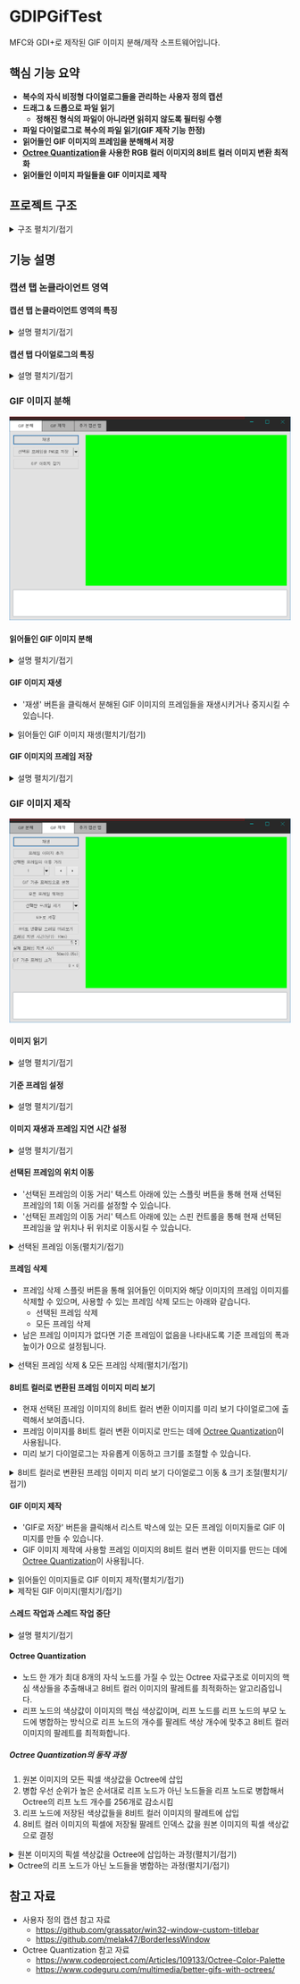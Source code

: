 # GDIPGifTest

MFC와 GDI+로 제작된 GIF 이미지 분해/제작 소프트웨어입니다.

## 핵심 기능 요약
* **복수의 자식 비정형 다이얼로그들을 관리하는 사용자 정의 캡션**
* **드래그 & 드롭으로 파일 읽기**
  - **정해진 형식의 파일이 아니라면 읽히지 않도록 필터링 수행**
* **파일 다이얼로그로 복수의 파일 읽기(GIF 제작 기능 한정)**
* **읽어들인 GIF 이미지의 프레임을 분해해서 저장**
* **[Octree Quantization](#octree-quantization)을 사용한 RGB 컬러 이미지의 8비트 컬러 이미지 변환 최적화**
* **읽어들인 이미지 파일들을 GIF 이미지로 제작**

## 프로젝트 구조

<details>
  <summary>구조 펼치기/접기</summary><br>

* GDIPGifTestDlg.h
  - 캡션 탭 다이얼로그(자식 비정형 다이얼로그)들을 관리하는 프로그램의 메인 다이얼로그입니다.
* GifDasmDlg.h
  - GIF 이미지 분해 기능을 제공하는 캡션 탭 다이얼로그입니다.
* GifAsmDlg.h
  - GIf 이미지 제작 기능을 제공하는 캡션 탭 다이얼로그입니다.
* GifExtraDlg.h
  - 메인 다이얼로그와의 메시지 통신만을 수행하는 캡션 탭 다이얼로그입니다.
* ProgressDlg.h
  - 작업 스레드의 작업 진행 상태를 확인하는 용도로 사용되는 다이얼로그입니다.
  - GifAsmDlg 다이얼로그에서만 사용됩니다.
* PreviewDlg.h
  - 특정 이미지의 8비트 컬러 변환 결과를 보여주는 용도로 사용되는 다이얼로그입니다.
  - GifAsmDlg 다이얼로그에서만 사용됩니다.
* TXYC_CustomCaption.h
  - 캡션 탭 다이얼로그 관리 기능을 제공하는 클래스입니다.
  - 메인 다이얼로그는 CDialog 클래스와 이 클래스를 다중상속 받습니다.
* TXYC_CaptionControl.h
  - 메인 다이얼로그와 캡션 탭 다이얼로그 간의 통신에 사용할 메시지 번호들입니다.
* TXYC_GDIP.h
  - GDI+ 기능들을 제공하는 클래스입니다.
  - 프로젝트 안에서 광범위하게 사용되기 때문에 미리 컴파일된 헤더 안에 포함되어 있습니다.
* TXYC_ListBox.h
  - CListBox 클래스를 상속 받은 사용자 정의 리스트 박스 클래스입니다.
* TXYC_ThumbnailList.h
  - TXYC_ListBox 클래스를 상속 받은 사용자 정의 리스트 박스 클래스입니다.
  - 읽어들인 GIF 이미지 프레임들의 섬네일을 보여주는 용도로 사용됩니다.
  - GifDasmDlg 다이얼로그에서만 사용됩니다.
* TXYC_FrameList.h
  - TXYC_ListBox 클래스를 상속 받은 사용자 정의 리스트 박스 클래스입니다.
  - 읽어들인 이미지들의 섬네일을 보여주는 용도로 사용됩니다.
  - GIF 이미지 제작에 사용할 이미지 데이터를 보관하는 용도로 사용됩니다.
  - GifAsmDlg 다이얼로그에서만 사용됩니다.
* TXYC_FrameThreadData.h
  - 작업 스레드가 사용할 함수들이 선언되어 있습니다.
  - 작업 스레드가 사용할 데이터 구조체가 선언되어 있습니다.
  - 사용할 벡터 자료구조의 자료형이 선언되어 있습니다.
  - GifAsmDlg 다이얼로그와 작업 진행 상태 확인 다이얼로그에서만 사용됩니다.
* TXYC_CustomProgress.h
  - GDI+ 출력을 사용하는 사용자 정의 프로그레스 컨트롤 윈도우입니다.
  - 작업 진행 상태 확인 다이얼로그에서만 사용됩니다.
* TXYC_RectPositionFunc.h
  - 사각형 영역의 종횡비를 유지하면서 다른 사각형 영역의 정중앙에 위치시키는 함수들입니다.
* TXYC_OctreeQuantizer.h
  - [Octree Quantization](#octree-quantization) 기능을 제공하는 클래스입니다.
  - GifAsmDlg 다이얼로그의 작업 스레드에서만 사용됩니다.

</details>

## 기능 설명

### 캡션 탭 논클라이언트 영역

#### 캡션 탭 논클라이언트 영역의 특징

<details>
  <summary>설명 펼치기/접기</summary><br>

* 캡션 영역까지 확장된 메인 다이얼로그의 클라이언트 영역 일부 공간을 논클라이언트 영역으로 지정해서 사용합니다.
* 메인 다이얼로그에서 추가한 자식 다이얼로그 개수만큼의 캡션 탭이 생성됩니다.
* 메인 다이얼로그의 크기를 변경하면 캡션 탭 다이얼로그의 크기가 메인 다이얼로그의 크기에 맞게 변경됩니다.
* 캡션 탭 기능을 제외한 나머지 기능들은 아래와 같이 일반적인 윈도우 논클라이언트 영역의 기능과 동일합니다.
  - 논클라이언트 영역을 드래그해서 윈도우 이동
  - 윈도우 테두리를 드래그해서 윈도우 크기 조정
  - 윈도우를 흔들어서 나머지 윈도우들 모두 최소화
  - 최소화/최대화/닫기 버튼 동작
  - Aero Snap(윈도우 키 + 방향 키) 등등...

</details>

#### 캡션 탭 다이얼로그의 특징

<details>
  <summary>설명 펼치기/접기</summary><br>

* 캡션 탭 다이얼로그는 캡션 영역이 없고 WS_CHILD 속성을 가진 메인 다이얼로그의 자식 비정형 다이얼로그입니다.
* 캡션 탭 다이얼로그들 간의 연관성과 결합도가 낮기 때문에 서로 다른 기능을 수행하는 다이얼로그들을 캡션 탭 다이얼로그로 사용하기 편리합니다.
* 아래와 같은 방법들을 통해 다른 캡션 탭 다이얼로그로 이동할 수 있습니다.
  - 캡션 탭을 마우스로 클릭
  - Ctrl + Tab 또는 Ctrl + Shift + Tab 키 조합의 입력

<details>
  <summary>마우스로 캡션 탭을 클릭해서 다른 캡션 탭으로 이동(펼치기/접기)</summary><br>

![CaptionTabMouseDemo](https://raw.githubusercontent.com/toxync/GDIPGifTest/master/demo_images/caption_tab_mouse_demo.gif)

</details>

<details>
  <summary>단축키 조합을 입력해서 다른 캡션 탭으로 이동(펼치기/접기)</summary><br>

![CaptionTabKeyDemo](https://raw.githubusercontent.com/toxync/GDIPGifTest/master/demo_images/caption_tab_key_demo.gif)

</details>

</details>

### GIF 이미지 분해

![GifDasmDlg](https://raw.githubusercontent.com/toxync/GDIPGifTest/master/demo_images/GifDasmDlg_img.png)

#### 읽어들인 GIF 이미지 분해

<details>
  <summary>설명 펼치기/접기</summary><br>

* GIF 이미지를 읽어들이면 프레임 개수만큼의 프레임 섬네일 표시용 리스트 박스 항목이 만들어집니다.
* GIF 이미지를 읽어들이는 방법들은 아래와 같습니다.
  - GIF 이미지를 드래그 & 드롭
  - 'GIF 이미지 찾기' 버튼 클릭

<details>
  <summary>드래그 & 드롭으로 GIF 이미지 읽기(펼치기/접기)</summary><br>

![LoadGifDemo](https://raw.githubusercontent.com/toxync/GDIPGifTest/master/demo_images/load_gif_demo.gif)

</details>

</details>

#### GIF 이미지 재생

* '재생' 버튼을 클릭해서 분해된 GIF 이미지의 프레임들을 재생시키거나 중지시킬 수 있습니다.

<details>
  <summary>읽어들인 GIF 이미지 재생(펼치기/접기)</summary><br>

![PlayGifDemo](https://raw.githubusercontent.com/toxync/GDIPGifTest/master/demo_images/play_gif_demo.gif)

</details>

#### GIF 이미지의 프레임 저장

<details>
  <summary>설명 펼치기/접기</summary><br>

* 프레임 저장 스플릿 버튼을 통해 프레임 저장 모드를 변경할 수 있으며, 사용할 수 있는 프레임 저장 모드는 아래와 같습니다.
  - 현재 선택된 프레임만 PNG 이미지로 저장
  - 모든 프레임들을 PNG 이미지로 저장

<details>
  <summary>읽어들인 GIF 이미지의 모든 프레임 저장(펼치기/접기)</summary><br>

![SaveGifDemo](https://raw.githubusercontent.com/toxync/GDIPGifTest/master/demo_images/save_gif_demo.gif)

</details>

* 분해된 GIF 이미지의 모든 프레임들을 저장하면 분해된 GIF 이미지의 모든 프레임들이 저장된 폴더가 생성됩니다.
  - 생성된 폴더의 이름은 읽어들인 GIF 이미지의 파일 이름과 동일합니다.

<details>
  <summary>읽어들인 GIF 이미지의 모든 프레임 저장 결과(펼치기/접기)</summary><br>

![GifSaveAllFrameResult](https://raw.githubusercontent.com/toxync/GDIPGifTest/master/demo_images/gif_save_all_frame_result.png)

</details>

</details>

### GIF 이미지 제작

![GifAsmDlg](https://raw.githubusercontent.com/toxync/GDIPGifTest/master/demo_images/GifAsmDlg_img.png)

#### 이미지 읽기

<details>
  <summary>설명 펼치기/접기</summary><br>

* 이미지를 읽어들이면 원본 이미지와 원본 이미지 기반의 프레임 이미지가 저장된 리스트 박스 항목이 만들어집니다.
  - 프레임 이미지는 기준 프레임과 동일한 크기로 생성됩니다.
* GIF 이미지 제작에 사용할 이미지를 읽어들이는 방법들은 아래와 같습니다.
  - 이미지 파일을 드래그 & 드롭
  - '프레임 이미지 추가' 버튼 클릭

<details>
  <summary>드래그 & 드롭으로 이미지 파일 읽기(펼치기/접기)</summary><br>

![LoadImageDemo](https://raw.githubusercontent.com/toxync/GDIPGifTest/master/demo_images/load_image_demo.gif)

</details>

</details>

#### 기준 프레임 설정

<details>
  <summary>설명 펼치기/접기</summary><br>

* 제일 먼저 읽어들인 이미지가 기준 프레임으로 설정됩니다.
* 'GIF 기준 프레임으로 설정' 버튼을 클릭해서 현재 선택된 이미지를 기준 프레임으로 설정할 수 있습니다.
* 기준 프레임과 화면비가 다른 이미지를 읽어들였다면 읽어들인 이미지의 프레임 이미지는 해당 이미지의 화면비를 유지하기 위해 레터 박스가 추가된 상태로 만들어집니다.
* 기준 프레임이 설정될 때마다 기준 프레임 크기 에디트 컨트롤에 설정된 기준 프레임의 크기가 표시됩니다.

<details>
  <summary>제작될 GIF 이미지의 기준 프레임 변경(펼치기/접기)</summary><br>

![ResetBaseFrameDemo](https://raw.githubusercontent.com/toxync/GDIPGifTest/master/demo_images/reset_base_frame_demo.gif)

</details>

</details>

#### 이미지 재생과 프레임 지연 시간 설정

<details>
  <summary>설명 펼치기/접기</summary><br>

* '재생' 버튼을 클릭해서 GIF 이미지 제작에 사용할 이미지들을 재생시키거나 중지시킬 수 있으며, 현재 설정된 프레임 지연 시간이 재생 지연 시간입니다.
* 프레임 지연 시간 에디트 컨트롤과 연결된 스핀 컨트롤로 프레임 지연 시간을 변경할 수 있으며 스핀 컨트롤의 조작 방법은 아래와 같습니다.
  - 스핀 컨트롤 버튼을 마우스로 클릭
  - 프레임 지연 시간 에디트 컨트롤에 포커스가 있는 상태로 위아래 방향 키를 입력
  - 프레임 지연 시간 에디트 컨트롤에 포커스가 있는 상태로 마우스 휠을 회전
* 프레임 지연 시간이 변경될 때마다 변경된 프레임 지연 시간의 실제 프레임 지연 시간이 자동으로 표시됩니다.

<details>
  <summary>프레임 이미지 재생 & 프레임 지연 시간 변경(펼치기/접기)</summary><br>

![PlayFrameDemo](https://raw.githubusercontent.com/toxync/GDIPGifTest/master/demo_images/play_frame_demo.gif)

</details>

</details>

#### 선택된 프레임의 위치 이동

* '선택된 프레임의 이동 거리' 텍스트 아래에 있는 스플릿 버튼을 통해 현재 선택된 프레임의 1회 이동 거리를 설정할 수 있습니다.
* '선택된 프레임의 이동 거리' 텍스트 아래에 있는 스핀 컨트롤을 통해 현재 선택된 프레임을 앞 위치나 뒤 위치로 이동시킬 수 있습니다.

<details>
  <summary>선택된 프레임 이동(펼치기/접기)</summary><br>

![ShiftFrameDemo](https://raw.githubusercontent.com/toxync/GDIPGifTest/master/demo_images/shift_frame_demo.gif)

</details>

#### 프레임 삭제

* 프레임 삭제 스플릿 버튼을 통해 읽어들인 이미지와 해당 이미지의 프레임 이미지를 삭제할 수 있으며, 사용할 수 있는 프레임 삭제 모드는 아래와 같습니다.
  - 선택된 프레임 삭제
  - 모든 프레임 삭제
* 남은 프레임 이미지가 없다면 기준 프레임이 없음을 나타내도록 기준 프레임의 폭과 높이가 0으로 설정됩니다.

<details>
  <summary>선택된 프레임 삭제 & 모든 프레임 삭제(펼치기/접기)</summary><br>

![RemoveFrameDemo](https://raw.githubusercontent.com/toxync/GDIPGifTest/master/demo_images/remove_frame_demo.gif)

</details>

#### 8비트 컬러로 변환된 프레임 이미지 미리 보기

* 현재 선택된 프레임 이미지의 8비트 컬러 변환 이미지를 미리 보기 다이얼로그에 출력해서 보여줍니다.
* 프레임 이미지를 8비트 컬러 변환 이미지로 만드는 데에 [Octree Quantization](#octree-quantization)이 사용됩니다.
* 미리 보기 다이얼로그는 자유롭게 이동하고 크기를 조절할 수 있습니다.

<details>
  <summary>8비트 컬러로 변환된 프레임 이미지 미리 보기 다이얼로그 이동 & 크기 조절(펼치기/접기)</summary><br>

![ConvertPreviewDemo](https://raw.githubusercontent.com/toxync/GDIPGifTest/master/demo_images/convert_preview_demo.gif)

</details>

#### GIF 이미지 제작

* 'GIF로 저장' 버튼을 클릭해서 리스트 박스에 있는 모든 프레임 이미지들로 GIF 이미지를 만들 수 있습니다.
* GIF 이미지 제작에 사용할 프레임 이미지의 8비트 컬러 변환 이미지를 만드는 데에 [Octree Quantization](#octree-quantization)이 사용됩니다.

<details>
  <summary>읽어들인 이미지들로 GIF 이미지 제작(펼치기/접기)</summary><br>

![CreateGifDemo](https://raw.githubusercontent.com/toxync/GDIPGifTest/master/demo_images/create_gif_demo.gif)

</details>

<details>
  <summary>제작된 GIF 이미지(펼치기/접기)</summary><br>

![CreatedGifResult](https://raw.githubusercontent.com/toxync/GDIPGifTest/master/demo_images/octree_add_color.gif)

</details>

#### 스레드 작업과 스레드 작업 중단

<details>
  <summary>설명 펼치기/접기</summary><br>

* 스레드를 통해 실행되는 작업들은 아래와 같습니다.
  - 이미지 읽기
  - 기준 프레임 변경
  - 8비트 컬러로 변환된 프레임 미리 보기
  - GIF 이미지 제작
* 스레드가 실행되면 작업 진행 상태를 보여주는 다이얼로그가 만들어지며, 스레드의 작업 한 개가 완료될 때마다 작업 상태 표시 다이얼로그의 프로그레스 바 진행도가 증가합니다.
* 스레드가 실행되는 도중에는 작업표시줄 아이콘 메뉴의 '창 닫기' 명령으로 메인 다이얼로그가 닫히지 않습니다.

<details>
  <summary>스레드 실행 도중 창 닫기 방지(펼치기/접기)</summary><br>

![WindowClosePreventionDemo](https://raw.githubusercontent.com/toxync/GDIPGifTest/master/demo_images/window_close_prevention_demo.gif)

</details>

* 작업 상태 표시 다이얼로그의 '작업 중단' 버튼을 클릭하면 스레드가 진행하던 작업을 강제로 종료시킬 수 있습니다.
  - 이미지 읽기 작업은 스레드가 강제로 종료되면 프레임 이미지 생성을 완료한 이미지까지만 읽어들입니다.
  - 이미지 읽기 작업을 제외한 나머지 스레드 작업들은 스레드가 강제로 종료되면 완료된 작업을 마무리하지 않고 모두 버립니다.

<details>
  <summary>이미지 읽기 작업 도중 작업 강제 종료(펼치기/접기)</summary><br>

![LoadAbortDemo](https://raw.githubusercontent.com/toxync/GDIPGifTest/master/demo_images/load_abort_demo.gif)

</details>

<details>
  <summary>제작될 GIF 이미지의 기준 프레임 변경 작업 도중 작업 강제 종료(펼치기/접기)</summary><br>

![ResetBaseAbortDemo](https://raw.githubusercontent.com/toxync/GDIPGifTest/master/demo_images/reset_base_abort_demo.gif)

</details>

</details>

#### Octree Quantization

* 노드 한 개가 최대 8개의 자식 노드를 가질 수 있는 Octree 자료구조로 이미지의 핵심 색상들을 추출해내고 8비트 컬러 이미지의 팔레트를 최적화하는 알고리즘입니다.
* 리프 노드의 색상값이 이미지의 핵심 색상값이며, 리프 노드를 리프 노드의 부모 노드에 병합하는 방식으로 리프 노드의 개수를 팔레트 색상 개수에 맞추고 8비트 컬러 이미지의 팔레트를 최적화합니다.

##### Octree Quantization의 동작 과정
1. 원본 이미지의 모든 픽셀 색상값을 Octree에 삽입
2. 병합 우선 순위가 높은 순서대로 리프 노드가 아닌 노드들을 리프 노드로 병합해서 Octree의 리프 노드 개수를 256개로 감소시킴
3. 리프 노드에 저장된 색상값들을 8비트 컬러 이미지의 팔레트에 삽입
4. 8비트 컬러 이미지의 픽셀에 저장될 팔레트 인덱스 값을 원본 이미지의 픽셀 색상값으로 결정

<details>
  <summary>원본 이미지의 픽셀 색상값을 Octree에 삽입하는 과정(펼치기/접기)</summary><br>

* 설명에 사용된 이미지들은 모두 자체적으로 제작했습니다.

![OctreeAddColor00](https://raw.githubusercontent.com/toxync/GDIPGifTest/master/demo_images/octree_add_color_00.PNG)
- - - -
![OctreeAddColor01](https://raw.githubusercontent.com/toxync/GDIPGifTest/master/demo_images/octree_add_color_01.PNG)
- - - -
![OctreeAddColor02](https://raw.githubusercontent.com/toxync/GDIPGifTest/master/demo_images/octree_add_color_02.PNG)
- - - -
![OctreeAddColor03](https://raw.githubusercontent.com/toxync/GDIPGifTest/master/demo_images/octree_add_color_03.PNG)
- - - -
![OctreeAddColor04](https://raw.githubusercontent.com/toxync/GDIPGifTest/master/demo_images/octree_add_color_04.PNG)
- - - -
![OctreeAddColor05](https://raw.githubusercontent.com/toxync/GDIPGifTest/master/demo_images/octree_add_color_05.PNG)
- - - -
![OctreeAddColor06](https://raw.githubusercontent.com/toxync/GDIPGifTest/master/demo_images/octree_add_color_06.PNG)
- - - -
![OctreeAddColor07](https://raw.githubusercontent.com/toxync/GDIPGifTest/master/demo_images/octree_add_color_07.PNG)
- - - -
![OctreeAddColor08](https://raw.githubusercontent.com/toxync/GDIPGifTest/master/demo_images/octree_add_color_08.PNG)
- - - -
![OctreeAddColor09](https://raw.githubusercontent.com/toxync/GDIPGifTest/master/demo_images/octree_add_color_09.PNG)

</details>

<details>
  <summary> Octree의 리프 노드가 아닌 노드들을 병합하는 과정(펼치기/접기)</summary><br>

* 설명에 사용된 이미지들은 모두 자체적으로 제작했습니다.

![OctreeReduction00](https://raw.githubusercontent.com/toxync/GDIPGifTest/master/demo_images/octree_reduction_00.PNG)
- - - -
![OctreeReduction01](https://raw.githubusercontent.com/toxync/GDIPGifTest/master/demo_images/octree_reduction_01.PNG)
- - - -
![OctreeReduction02](https://raw.githubusercontent.com/toxync/GDIPGifTest/master/demo_images/octree_reduction_02.PNG)
- - - -
![OctreeReduction03](https://raw.githubusercontent.com/toxync/GDIPGifTest/master/demo_images/octree_reduction_03.PNG)
- - - -
![OctreeReduction04](https://raw.githubusercontent.com/toxync/GDIPGifTest/master/demo_images/octree_reduction_04.PNG)
- - - -
![OctreeReduction05](https://raw.githubusercontent.com/toxync/GDIPGifTest/master/demo_images/octree_reduction_05.PNG)
- - - -
![OctreeReduction06](https://raw.githubusercontent.com/toxync/GDIPGifTest/master/demo_images/octree_reduction_06.PNG)

</details>

## 참고 자료

* 사용자 정의 캡션 참고 자료
  - https://github.com/grassator/win32-window-custom-titlebar
  - https://github.com/melak47/BorderlessWindow
* Octree Quantization 참고 자료
  - https://www.codeproject.com/Articles/109133/Octree-Color-Palette
  - https://www.codeguru.com/multimedia/better-gifs-with-octrees/
